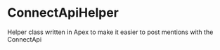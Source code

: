 ConnectApiHelper
================

Helper class written in Apex to make it easier to post mentions with the ConnectApi
